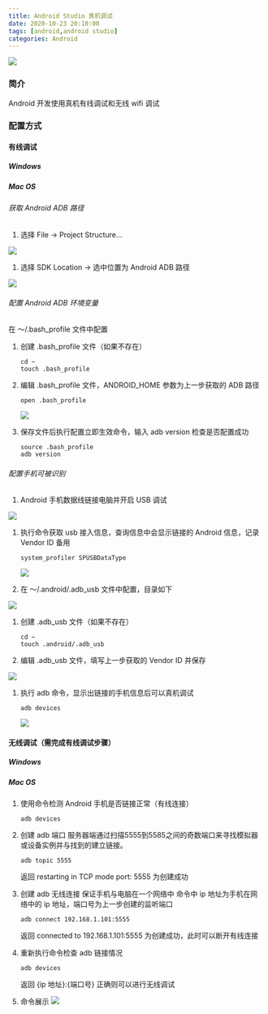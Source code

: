 ```yaml
---
title: Android Studio 真机调试
date: 2020-10-23 20:10:00
tags: [android,android studio]
categories: Android
---
```

<img src="https://sadness96.github.io/images/blog/android-RealMachineDebugging/android_logo.png"/>

<!-- more -->
### 简介
Android 开发使用真机有线调试和无线 wifi 调试

### 配置方式
#### 有线调试
##### Windows

##### Mac OS
###### 获取 Android ADB 路径
1. 选择 File → Project Structure…
<img src="https://sadness96.github.io/images/blog/android-RealMachineDebugging/选择菜单ProjectStructure.png"/>

1. 选择 SDK Location → 选中位置为 Android ADB 路径
<img src="https://sadness96.github.io/images/blog/android-RealMachineDebugging/ProjectStructure.png"/>

###### 配置 Android ADB 环境变量
在 ～/.bash_profile 文件中配置

1. 创建 .bash_profile 文件（如果不存在）
    ``` shell
    cd ~
    touch .bash_profile
    ```

1. 编辑 .bash_profile 文件，ANDROID_HOME 参数为上一步获取的 ADB 路径
    ``` shell
    open .bash_profile
    ```
    <img src="https://sadness96.github.io/images/blog/android-RealMachineDebugging/bash_profile文件.png"/>

1. 保存文件后执行配置立即生效命令，输入 adb version 检查是否配置成功
    ``` shell
    source .bash_profile
    adb version
    ```

###### 配置手机可被识别
1. Android 手机数据线链接电脑并开启 USB 调试
<img src="https://sadness96.github.io/images/blog/android-RealMachineDebugging/usb调试.jpg"/>

1. 执行命令获取 usb 接入信息，查询信息中会显示链接的 Android 信息，记录 Vendor ID 备用
    ``` shell
    system_profiler SPUSBDataType
    ```
    <img src="https://sadness96.github.io/images/blog/android-RealMachineDebugging/查询usb连接命令.png"/>

1. 在 ～/.android/.adb_usb 文件中配置，目录如下
<img src="https://sadness96.github.io/images/blog/android-RealMachineDebugging/adb_usb目录.png"/>

1. 创建 .adb_usb 文件（如果不存在）
    ``` shell
    cd ~
    touch .android/.adb_usb
    ```

1. 编辑 .adb_usb 文件，填写上一步获取的 Vendor ID 并保存
<img src="https://sadness96.github.io/images/blog/android-RealMachineDebugging/adb_usb文件.png"/>

1. 执行 adb 命令，显示出链接的手机信息后可以真机调试
    ``` shell
    adb devices
    ```
    <img src="https://sadness96.github.io/images/blog/android-RealMachineDebugging/判断是否连接成功.png"/>

#### 无线调试（需完成有线调试步骤）
##### Windows

##### Mac OS
1. 使用命令检测 Android 手机是否链接正常（有线连接）
    ``` shell
    adb devices
    ```

1. 创建 adb 端口
    服务器端通过扫描5555到5585之间的奇数端口来寻找模拟器或设备实例并与找到的建立链接。
    ``` shell
    adb topic 5555
    ```
    返回 restarting in TCP mode port: 5555 为创建成功

1. 创建 adb 无线连接
    保证手机与电脑在一个网络中
    命令中 ip 地址为手机在网络中的 ip 地址，端口号为上一步创建的监听端口
    ``` shell
    adb connect 192.168.1.101:5555
    ```
    返回 connected to 192.168.1.101:5555 为创建成功，此时可以断开有线连接

1. 重新执行命令检查 adb 链接情况
    ``` shell
    adb devices
    ```
    返回 {ip 地址}:{端口号} 正确则可以进行无线调试

1. 命令展示
    <img src="https://sadness96.github.io/images/blog/android-RealMachineDebugging/无线调试.png"/>